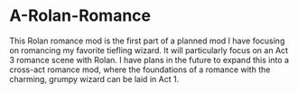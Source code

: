 # A-Rolan-Romance
This Rolan romance mod is the first part of a planned mod I have focusing on romancing my favorite tiefling wizard. It will particularly focus on an Act 3 romance scene with Rolan. I have plans in the future to expand this into a cross-act romance mod, where the foundations of a romance with the charming, grumpy wizard can be laid in Act 1.
